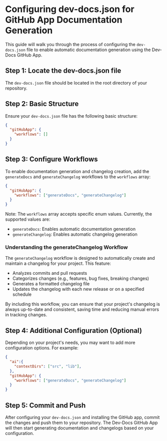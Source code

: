 # Configuring dev-docs.json for GitHub App Documentation Generation

This guide will walk you through the process of configuring the `dev-docs.json` file to enable automatic documentation generation using the Dev-Docs GitHub App.

## Step 1: Locate the dev-docs.json file

The `dev-docs.json` file should be located in the root directory of your repository.

## Step 2: Basic Structure

Ensure your `dev-docs.json` file has the following basic structure:

```json
{
  "gitHubApp": {
    "workflows": []
  }
}
```

## Step 3: Configure Workflows

To enable documentation generation and changelog creation, add the `generateDocs` and `generateChangelog` workflows to the `workflows` array:

```json
{
  "gitHubApp": {
    "workflows": ["generateDocs", "generateChangelog"]
  }
}
```

Note: The `workflows` array accepts specific enum values. Currently, the supported values are:

- `generateDocs`: Enables automatic documentation generation
- `generateChangelog`: Enables automatic changelog generation

### Understanding the generateChangelog Workflow

The `generateChangelog` workflow is designed to automatically create and maintain a changelog for your project. This feature:

- Analyzes commits and pull requests
- Categorizes changes (e.g., features, bug fixes, breaking changes)
- Generates a formatted changelog file
- Updates the changelog with each new release or on a specified schedule

By including this workflow, you can ensure that your project's changelog is always up-to-date and consistent, saving time and reducing manual errors in tracking changes.

## Step 4: Additional Configuration (Optional)

Depending on your project's needs, you may want to add more configuration options. For example:

```json
{
  "ai":{
    "contextDirs": ["src", "lib"],
  },
  "gitHubApp": {
    "workflows": ["generateDocs", "generateChangelog"]
  }
}
```

## Step 5: Commit and Push

After configuring your `dev-docs.json` and installing the GitHub app, commit the changes and push them to your repository. The Dev-Docs GitHub App will then start generating documentation and changelogs based on your configuration.